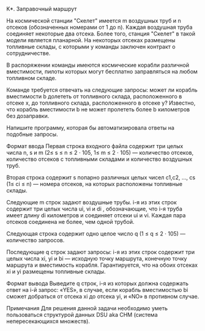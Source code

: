K*. Заправочный маршрут

На космической станции "Скелет" имеется m воздушных труб и n отсеков (обозначенных номерами от 1 до n). Каждая воздушная труба соединяет некоторые два отсека. Более того, станция "Скелет" в такой модели является планарной. На некоторых отсеках размещены топливные склады, с которыми у команды заключен контракт о сотрудничестве.

В распоряжении команды имеются космические корабли различной вместимости, пилоты которых могут бесплатно заправляться на любом топливном складе.

Команде требуется отвечать на следующие запросы: может ли корабль вместимости b долететь от топливного склада, расположенного в отсеке x, до топливного склада, расположенного в отсеке y? Известно, что корабль вместимости b не может пролететь более b километров без дозаправки.

Напишите программу, которая бы автоматизировала ответы на подобные запросы.

Формат ввода
Первая строка входного файла содержит три целых числа n, s и m (2≤ s ≤ n ≤ 2 ⋅ 105, 1≤ m ≤ 2 ⋅ 105) — количество отсеков, количество отсеков с топливными складами и количество воздушных труб.

Вторая строка содержит s попарно различных целых чисел c1,c2, …, cs (1≤ ci ≤ n) — номера отсеков, на которых расположены топливные склады.

Следующие m строк задают воздушные трубы. i-я из этих строк содержит три целых числа ui, vi и di , обозначающие, что i-я труба имеет длину di километров и соединяет отсеки ui и vi. Каждая пара отсеков соединена не более, чем одной трубой.

Следующая строка содержит одно целое число q (1 ≤ q ≤ 2 ⋅ 105) — количество запросов.

Последующие q строк задают запросы: i-я из этих строк содержит три целых числа xi, yi и bi  — исходную точку маршрута, конечную точку маршрута и вместимость корабля. Гарантируется, что на обоих отсеках xi и yi размещены топливные склады.

Формат вывода
Выведите q строк, i-я из которых должна содержать ответ на i-й запрос: «YES», в случае, если корабль вместимостью bi сможет добраться от отсека xi до отсека yi, и «NO» в противном случае. 

Примечания
Для решения данной задачи необходимо уметь пользоваться структурой данных DSU aka СНМ (система непересекающихся множеств).